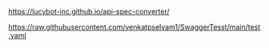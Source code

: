 https://lucybot-inc.github.io/api-spec-converter/


https://raw.githubusercontent.com/venkatpselvam1/SwaggerTesst/main/test.yaml

